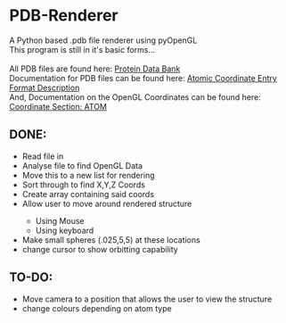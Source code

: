 PDB-Renderer
============

A Python based .pdb file renderer using pyOpenGL<br>
This program is still in it's basic forms...<br><br>
All PDB files are found here: <a href="http://www.pdb.org">Protein Data Bank</a><br>
Documentation for PDB files can be found here: <a href="http://www.wwpdb.org/documentation/format33/v3.3.html">Atomic Coordinate Entry Format Description</a><br>
And, Documentation on the OpenGL Coordinates can be found here: <a href="http://www.wwpdb.org/documentation/format33/sect9.html#ATOM">Coordinate Section: ATOM</a>

<h2>DONE:</h2>
<ul>
	<li>Read file in</li>
	<li>Analyse file to find OpenGL Data</li>
	<li>Move this to a new list for rendering</li>
	<li>Sort through to find X,Y,Z Coords</li>
	<li>Create array containing said coords</li>
	<li>Allow user to move around rendered structure</li>
	<ul>
		<li>Using Mouse</li>
		<li>Using keyboard</li>
	</ul>
	<li>Make small spheres (.025,5,5) at these locations</li>
	<li>change cursor to show orbitting capability</li>
</ul>

<h2>TO-DO:</h2>
<ul>
	<li>Move camera to a position that allows the user to view the structure</li>
	<li>change colours depending on atom type</li>
</ul>